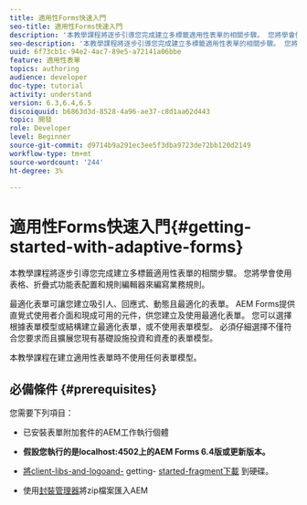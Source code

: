 ```yaml
---
title: 適用性Forms快速入門
seo-title: 適用性Forms快速入門
description: '本教學課程將逐步引導您完成建立多標籤適用性表單的相關步驟。 您將學會使用表格、折疊式功能表配置和規則編輯器來編寫業務規則。 '
seo-description: '本教學課程將逐步引導您完成建立多標籤適用性表單的相關步驟。 您將學會使用表格、折疊式功能表配置和規則編輯器來編寫業務規則。 '
uuid: 6f73cb1c-94e2-4ac7-89e5-a72141a06bbe
feature: 適用性表單
topics: authoring
audience: developer
doc-type: tutorial
activity: understand
version: 6.3,6.4,6.5
discoiquuid: b6863d3d-8528-4a96-ae37-c8d1aa62d443
topic: 開發
role: Developer
level: Beginner
source-git-commit: d9714b9a291ec3ee5f3dba9723de72bb120d2149
workflow-type: tm+mt
source-wordcount: '244'
ht-degree: 3%

---
```



# 適用性Forms快速入門{#getting-started-with-adaptive-forms}

本教學課程將逐步引導您完成建立多標籤適用性表單的相關步驟。 您將學會使用表格、折疊式功能表配置和規則編輯器來編寫業務規則。

最適化表單可讓您建立吸引人、回應式、動態且最適化的表單。 AEM Forms提供直覺式使用者介面和現成可用的元件，供您建立及使用最適化表單。 您可以選擇根據表單模型或結構建立最適化表單，或不使用表單模型。 必須仔細選擇不僅符合您要求而且擴展您現有基礎設施投資和資產的表單模型。

本教學課程在建立適用性表單時不使用任何表單模型。

## 必備條件 {#prerequisites}

您需要下列項目：

* 已安裝表單附加套件的AEM工作執行個體

* **假設您執行的是localhost:4502上的AEM Forms 6.4版或更新版本。**

* [將client-libs-and-logoand-](assets/client-libs-and-logo.zip) getting- [started-fragment下載](assets/getting-started-fragment.zip) 到硬碟。

* 使用[封裝管理器](http://localhost:4502/crx/packmgr/index.jsp)將zip檔案匯入AEM


